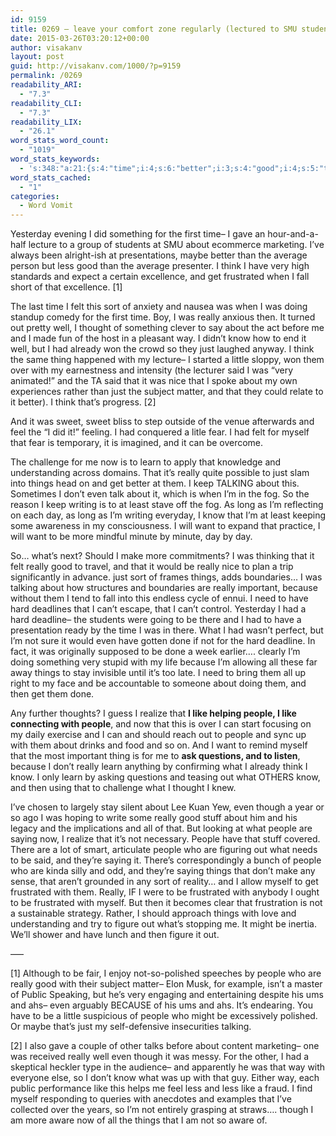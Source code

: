 ```yaml
---
id: 9159
title: 0269 – leave your comfort zone regularly (lectured to SMU students)
date: 2015-03-26T03:20:12+00:00
author: visakanv
layout: post
guid: http://visakanv.com/1000/?p=9159
permalink: /0269
readability_ARI:
  - "7.3"
readability_CLI:
  - "7.3"
readability_LIX:
  - "26.1"
word_stats_word_count:
  - "1019"
word_stats_keywords:
  - 's:348:"a:21:{s:4:"time";i:4;s:6:"better";i:3;s:4:"good";i:4;s:5:"think";i:4;s:10:"frustrated";i:4;s:4:"felt";i:3;s:4:"sort";i:3;s:6:"really";i:10;s:4:"well";i:3;s:4:"know";i:5;s:4:"just";i:5;s:4:"said";i:3;s:5:"learn";i:3;s:6:"things";i:6;s:7:"talking";i:3;s:4:"want";i:3;s:7:"because";i:4;s:4:"hard";i:3;s:4:"like";i:4;s:6:"people";i:9;s:6:"saying";i:3;}";'
word_stats_cached:
  - "1"
categories:
  - Word Vomit
---
```

Yesterday evening I did something for the first time– I gave an hour-and-a-half lecture to a group of students at SMU about ecommerce marketing. I&#8217;ve always been alright-ish at presentations, maybe better than the average person but less good than the average presenter. I think I have very high standards and expect a certain excellence, and get frustrated when I fall short of that excellence. [1]

The last time I felt this sort of anxiety and nausea was when I was doing standup comedy for the first time. Boy, I was really anxious then. It turned out pretty well, I thought of something clever to say about the act before me and I made fun of the host in a pleasant way. I didn&#8217;t know how to end it well, but I had already won the crowd so they just laughed anyway. I think the same thing happened with my lecture– I started a little sloppy, won them over with my earnestness and intensity (the lecturer said I was &#8220;very animated!&#8221; and the TA said that it was nice that I spoke about my own experiences rather than just the subject matter, and that they could relate to it better). I think that&#8217;s progress. [2]

And it was sweet, sweet bliss to step outside of the venue afterwards and feel the &#8220;I did it!&#8221; feeling. I had conquered a litle fear. I had felt for myself that fear is temporary, it is imagined, and it can be overcome.

The challenge for me now is to learn to apply that knowledge and understanding across domains. That it&#8217;s really quite possible to just slam into things head on and get better at them. I keep TALKING about this. Sometimes I don&#8217;t even talk about it, which is when I&#8217;m in the fog. So the reason I keep writing is to at least stave off the fog. As long as I&#8217;m reflecting on each day, as long as I&#8217;m writing everyday, I know that I&#8217;m at least keeping some awareness in my consciousness. I will want to expand that practice, I will want to be more mindful minute by minute, day by day.

So&#8230; what&#8217;s next? Should I make more commitments? I was thinking that it felt really good to travel, and that it would be really nice to plan a trip significantly in advance. just sort of frames things, adds boundaries&#8230; I was talking about how structures and boundaries are really important, because without them I tend to fall into this endless cycle of ennui. I need to have hard deadlines that I can&#8217;t escape, that I can&#8217;t control. Yesterday I had a hard deadline– the students were going to be there and I had to have a presentation ready by the time I was in there. What I had wasn&#8217;t perfect, but I&#8217;m not sure it would even have gotten done if not for the hard deadline. In fact, it was originally supposed to be done a week earlier&#8230;. clearly I&#8217;m doing something very stupid with my life because I&#8217;m allowing all these far away things to stay invisible until it&#8217;s too late. I need to bring them all up right to my face and be accountable to someone about doing them, and then get them done.

Any further thoughts? I guess I realize that **I like helping people, I like connecting with people**, and now that this is over I can start focusing on my daily exercise and I can and should reach out to people and sync up with them about drinks and food and so on. And I want to remind myself that the most important thing is for me to **ask questions, and to listen**, because I don&#8217;t really learn anything by confirming what I already think I know. I only learn by asking questions and teasing out what OTHERS know, and then using that to challenge what I thought I knew.

I&#8217;ve chosen to largely stay silent about Lee Kuan Yew, even though a year or so ago I was hoping to write some really good stuff about him and his legacy and the implications and all of that. But looking at what people are saying now, I realize that it&#8217;s not necessary. People have that stuff covered. There are a lot of smart, articulate people who are figuring out what needs to be said, and they&#8217;re saying it. There&#8217;s correspondingly a bunch of people who are kinda silly and odd, and they&#8217;re saying things that don&#8217;t make any sense, that aren&#8217;t grounded in any sort of reality&#8230; and I allow myself to get frustrated with them. Really, IF I were to be frustrated with anybody I ought to be frustrated with myself. But then it becomes clear that frustration is not a sustainable strategy. Rather, I should approach things with love and understanding and try to figure out what&#8217;s stopping me. It might be inertia. We&#8217;ll shower and have lunch and then figure it out.

–––

[1] Although to be fair, I enjoy not-so-polished speeches by people who are really good with their subject matter– Elon Musk, for example, isn&#8217;t a master of Public Speaking, but he&#8217;s very engaging and entertaining despite his ums and ahs– even arguably BECAUSE of his ums and ahs. It&#8217;s endearing. You have to be a little suspicious of people who might be excessively polished. Or maybe that&#8217;s just my self-defensive insecurities talking.

[2] I also gave a couple of other talks before about content marketing– one was received really well even though it was messy. For the other, I had a skeptical heckler type in the audience– and apparently he was that way with everyone else, so I don&#8217;t know what was up with that guy. Either way, each public performance like this helps me feel less and less like a fraud. I find myself responding to queries with anecdotes and examples that I&#8217;ve collected over the years, so I&#8217;m not entirely grasping at straws&#8230;. though I am more aware now of all the things that I am not so aware of.